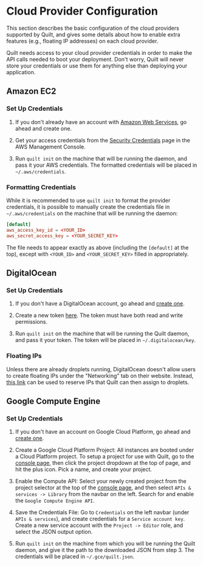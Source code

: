 # Cloud Provider Configuration

This section describes the basic configuration of the cloud providers supported
by Quilt, and gives some details about how to enable extra features (e.g.,
floating IP addresses) on each cloud provider.

Quilt needs access to your cloud provider credentials in order to make the API
calls needed to boot your deployment. Don't worry, Quilt will never store
your credentials or use them for anything else than deploying your application.

## Amazon EC2

### Set Up Credentials
1. If you don't already have an account with
   [Amazon Web Services](https://aws.amazon.com/ec2/), go ahead and create one.

2. Get your access credentials from the [Security Credentials](https://console.aws.amazon.com/iam/home?#security_credential)
   page in the AWS Management Console.

3. Run `quilt init` on the machine that will be running the daemon, and pass
  it your AWS credentials. The formatted credentials will be placed in
  `~/.aws/credentials`.

### Formatting Credentials
While it is recommended to use `quilt init` to format the provider credentials,
it is possible to manually create the credentials file in `~/.aws/credentials`
on the machine that will be running the daemon:

```conf
[default]
aws_access_key_id = <YOUR_ID>
aws_secret_access_key = <YOUR_SECRET_KEY>
```

The file needs to appear exactly as above (including the `[default]` at the
top), except with `<YOUR_ID>` and `<YOUR_SECRET_KEY>` filled in appropriately.

## DigitalOcean

### Set Up Credentials
1. If you don't have a DigitalOcean account, go ahead and
   [create one](https://www.digitalocean.com/).

2. Create a new token [here](https://cloud.digitalocean.com/settings/api/tokens).
   The token must have both read and write permissions.

3. Run `quilt init` on the machine that will be running the Quilt daemon, and
   pass it your token. The token will be placed in `~/.digitalocean/key`.

### Floating IPs
Unless there are already droplets running, DigitalOcean doesn't allow users to
create floating IPs under the "Networking" tab on their website. Instead, [this
link](https://cloud.digitalocean.com/networking/floating_ips/datacenter) can be
used to reserve IPs that Quilt can then assign to droplets.

## Google Compute Engine

### Set Up Credentials
1. If you don't have an account on Google Cloud Platform, go ahead and
   [create one](https://cloud.google.com/compute/).

2. Create a Google Cloud Platform Project: All instances are booted under a
   Cloud Platform project. To setup a project for use with Quilt, go to the
   [console page](http://console.cloud.google.com), then click the project
   dropdown at the top of page, and hit the plus icon. Pick a name, and create
   your project.

3. Enable the Compute API: Select your newly created project from the project
   selector at the top of the [console page](http://console.cloud.google.com),
   and then select `APIs & services -> Library` from the navbar on the left. Search
   for and enable the `Google Compute Engine API`.

4. Save the Credentials File: Go to `Credentials` on the left navbar (under `APIs
   & services`), and create credentials for a `Service account key`. Create a new
   service account with the `Project -> Editor` role, and select the JSON output
   option.

5. Run `quilt init` on the machine from which you will be running the Quilt
  daemon, and give it the path to the downloaded JSON from step 3.
  The credentials will be placed in `~/.gce/quilt.json`.
